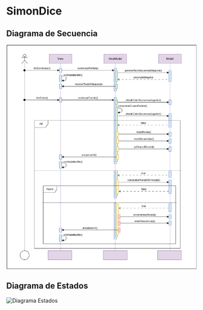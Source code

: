 # SimonDice

## Diagrama de Secuencia

![Diagrama Secuencia](/img/diagrama_secuencia.png)

## Diagrama de Estados

![Diagrama Estados](/img/diagrama_estados.png)
